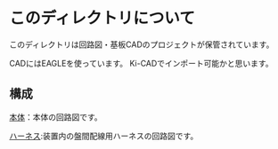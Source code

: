 # このディレクトリについて
このディレクトリは回路図・基板CADのプロジェクトが保管されています。</br>

CADにはEAGLEを使っています。 Ki-CADでインポート可能かと思います。

## 構成
[本体](/hardware/circuit/CAD/ER524D_CoilDriver24_EagleCAD/ER-524D_CoilDriver24.sch)：本体の回路図です。

[ハーネス](/hardware/circuit/CAD/ER524D_CoilDriver24_EagleCAD/harness_set.sch):装置内の盤間配線用ハーネスの回路図です。
